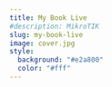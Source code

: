 ```yaml
---
title: My Book Live
#description: MikroTIK
slug: my-book-live
image: cover.jpg
style:
  background: "#e2a800"
  color: "#fff"
---
```

